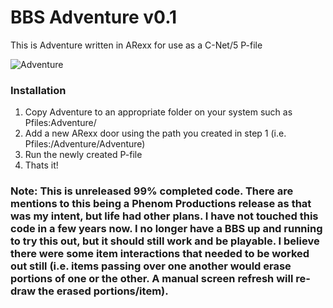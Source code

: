 # BBS Adventure v0.1
This is Adventure written in ARexx for use as a C-Net/5 P-file

![Adventure](https://github.com/mkillewald/BBS-Adventure/blob/master/screenshots/Adventure.png)

### Installation
1. Copy Adventure to an appropriate folder on your system such as Pfiles:Adventure/ 
2. Add a new ARexx door using the path you created in step 1 (i.e. Pfiles:/Adventure/Adventure)
3. Run the newly created P-file
4. Thats it!


### Note: This is unreleased 99% completed code. There are mentions to this being a Phenom Productions release as that was my intent, but life had other plans. I have not touched this code in a few years now. I no longer have a BBS up and running to try this out, but it should still work and be playable. I believe there were some item interactions that needed to be worked out still (i.e. items passing over one another would erase portions of one or the other. A manual screen refresh will re-draw the erased portions/item). 
